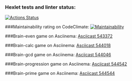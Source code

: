 ### Hexlet tests and linter status:
[![Actions Status](https://github.com/ikki-li/frontend-project-44/workflows/hexlet-check/badge.svg)](https://github.com/ikki-li/frontend-project-44/actions)

###Maintainability rating on CodeClimate: 
[![Maintainability](https://api.codeclimate.com/v1/badges/f4b7aa860861316b85f3/maintainability)](https://codeclimate.com/github/ikki-li/frontend-project-44/maintainability)

###Brain-even game on Asciinema:
[Asciicast 543372](https://asciinema.org/a/543372)

###Brain-calc game on Asciinema:
[Asciicast 544018](https://asciinema.org/a/544018)

###Brain-gcd game on Asciinema:
[Asciicast 544046](https://asciinema.org/a/544046)

###Brain-progression game on Asciinema:
[Asciicast 544542](https://asciinema.org/a/544542)

###Brain-prime game on Asciinema:
[Asciicast 544544](https://asciinema.org/a/544544)
